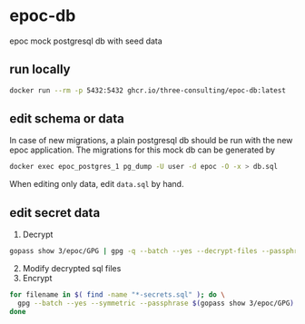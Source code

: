 # epoc-db
epoc mock postgresql db with seed data

## run locally
```bash
docker run --rm -p 5432:5432 ghcr.io/three-consulting/epoc-db:latest
```

## edit schema or data

In case of new migrations, a plain postgresql db should be run with the new epoc application. The migrations for this mock db can be generated by
```bash
docker exec epoc_postgres_1 pg_dump -U user -d epoc -O -x > db.sql
```

When editing only data, edit `data.sql` by hand.

## edit secret data

1. Decrypt
```bash
gopass show 3/epoc/GPG | gpg -q --batch --yes --decrypt-files --passphrase-fd 0 *.gpg
```
2. Modify decrypted sql files
3. Encrypt
```bash
for filename in $( find -name "*-secrets.sql" ); do \
  gpg --batch --yes --symmetric --passphrase $(gopass show 3/epoc/GPG) --cipher-algo AES-256 $filename; \
done
```
